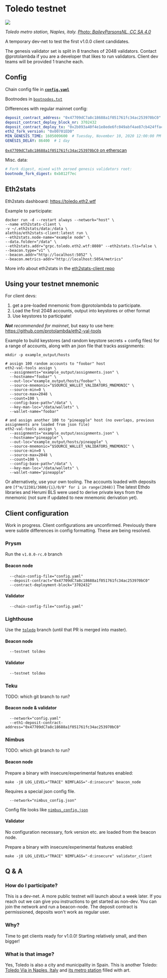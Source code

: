 # Toledo testnet

![](Toledo_metro_station.jpg)

*Toledo metro station, Naples, italy. [Photo: BaileyParsonsNL, CC SA 4.0](https://commons.wikimedia.org/wiki/File:Toledo_metro_station_(J).jpg)*

A temporary dev-net to test the first v1.0.0 client candidates.

The genesis validator set is split in 8 tranches of 2048 validators.
Contact @protolambda if you are a developer that likes to run validators.
Client dev teams will be provided 1 tranche each.

## Config

Chain config file in **[`config.yaml`](./config.yaml)**

Bootnodes in [`bootnodes.txt`](./bootnodes.txt)

Differences with regular mainnet config:
```yaml
deposit_contract_address: "0x47709dC7a8c18688a1f051761fc34ac253970bC0"
deposit_contract_deploy_block_nr: 3702432
deposit_contract_deploy_tx: "0x2b093a40f4e1e8ede6fc049abf4ae87cb424ffacca2e759aa05cfd1d3881ec99"
eth2_fork_version: "0x00701ED0"
MIN_GENESIS_TIME: 1605009600  # Tuesday, November 10, 2020 12:00:00 PM
GENESIS_DELAY: 86400  # 1 day
```

[`0x47709dC7a8c18688a1f051761fc34ac253970bC0` on etherscan](https://goerli.etherscan.io/address/0x47709dc7a8c18688a1f051761fc34ac253970bc0)

Misc. data:
```yaml
# Fork digest, mixed with zeroed genesis validators root: 
bootnode_fork_digest: 0xb812f7ec
```

## Eth2stats

Eth2stats dashboard: https://toledo.eth2.wtf

Example to participate:
```
docker run -d --restart always --network="host" \
--name eth2stats-client \
-v ~/.eth2stats/data:/data \
alethio/eth2stats-client:latest run \
--eth2stats.node-name="example node" \
--data.folder="/data" \
--eth2stats.addr="grpc.toledo.eth2.wtf:8080" --eth2stats.tls=false \
--beacon.type="v1" \
--beacon.addr="http://localhost:5052" \
--beacon.metrics-addr="http://localhost:5054/metrics"
```

More info about eth2stats in the [eth2stats-client repo](https://github.com/Alethio/eth2stats-client/blob/master/README.md)


## Using your testnet mnemonic

For client devs:
1. get a pre-loaded mnemonic from @protolambda to participate.
2. Load the first 2048 accounts, output into keystores or other format
3. Use keystores to participate!

*__Not__ recommended for mainnet*, but easy to use here: https://github.com/protolambda/eth2-val-tools

Example to build keystores (and random keystore secrets + config files) for a range of accounts,
 along with an json file that tracks assignments:

```shell script
mkdir -p example_output/hosts

# assign 100 random accounts to "foobar" host
eth2-val-tools assign \
  --assignments="example_output/assignments.json" \
  --hostname="foobar" \
  --out-loc="example_output/hosts/foobar" \
  --source-mnemonic="$SOURCE_WALLET_VALIDATORS_MNEMONIC" \
  --source-min=0 \
  --source-max=2048 \
  --count=100 \
  --config-base-path="/data" \
  --key-man-loc="/data/wallets" \
  --wallet-name="foobar"

# and assign another 100 to "pineapple" host (no overlaps, previous assignments are loaded from json file)
eth2-val-tools assign \
  --assignments="example_output/assignments.json" \
  --hostname="pineapple" \
  --out-loc="example_output/hosts/pineapple" \
  --source-mnemonic="$SOURCE_WALLET_VALIDATORS_MNEMONIC" \
  --source-min=0 \
  --source-max=2048 \
  --count=100 \
  --config-base-path="/data" \
  --key-man-loc="/data/wallets" \
  --wallet-name="pineapple"
```

Or alternatively, use your own tooling.
The accounts loaded with deposits are `[f"m/12381/3600/{i}/0/0" for i in range(2048)]`
The latest Ethdo libraries and Herumi BLS were used to derive private keys from the mnemonic (not sure if updated to new mnemonic derivation yet).


## Client configuration

Work in progress. Client configurations are unconfirmed.
Previously there were subtle differences in config formatting.
These are being resolved.


### Prysm

Run the `v1.0.0-rc.0` branch

#### Beacon node

```
  --chain-config-file="config.yaml"
  --deposit-contract="0x47709dC7a8c18688a1f051761fc34ac253970bC0"
  --contract-deployment-block="3702432"
```

#### Validator

```
  --chain-config-file="config.yaml"
```


### Lighthouse

Use the [`toledo`](https://github.com/sigp/lighthouse/pull/1874) branch (until that PR is merged into master).

#### Beacon node

```
  --testnet toldeo
```

#### Validator
```
  --testnet toldeo
```

### Teku

TODO: which git branch to run?

#### Beacon node & validator

```
  --network="config.yaml"
  --eth1-deposit-contract-address="0x47709dC7a8c18688a1f051761fc34ac253970bC0"
```

### Nimbus

TODO: which git branch to run?

#### Beacon node

Prepare a binary with insecure/experimental features enabled:
```shell script
make -j8 LOG_LEVEL="TRACE" NIMFLAGS="-d:insecure" beacon_node
```

Requires a special json config file.
```
  --network="nimbus_config.json"
```

Config file looks like [`nimbus_config.json`](./nimbus_config.json)

#### Validator

No configuration necessary, fork version etc. are loaded from the beacon node.

Prepare a binary with insecure/experimental features enabled:
```shell script
make -j8 LOG_LEVEL="TRACE" NIMFLAGS="-d:insecure" validator_client
```

## Q & A

### How do I participate?

This is a dev-net. A more public testnet will launch about a week later.
If you reach out we can give you instructions to get started as non-dev.
You can join the network and run a beacon-node.
The deposit contract is permissioned, deposits won't work as regular user.

### Why?

Time to get clients ready for v1.0.0! Starting relatively small, and then bigger!

### What is that image?

Yes, Toledo is also a city and municipality in Spain.
This is another Toledo: [Toledo Via in Naples, Italy](https://en.wikipedia.org/wiki/Via_Toledo) and [its metro station](https://en.wikipedia.org/wiki/Toledo_(Naples_Metro)) filled with art.
 

